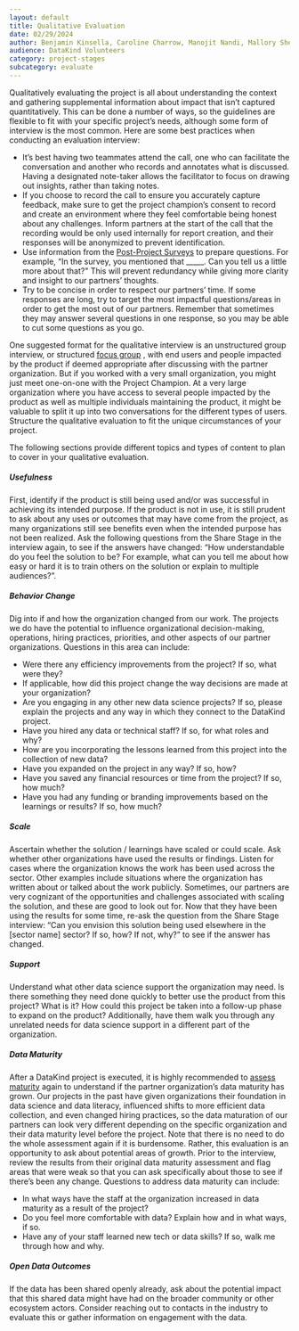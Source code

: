 ```yaml
---
layout: default
title: Qualitative Evaluation
date: 02/29/2024
author: Benjamin Kinsella, Caroline Charrow, Manojit Nandi, Mallory Sheff
audience: DataKind Volunteers
category: project-stages
subcategory: evaluate
---
```


Qualitatively evaluating the project is all about understanding the context and gathering supplemental information about impact that isn’t captured quantitatively. This can be done a number of ways, so the guidelines are flexible to fit with your specific project’s needs, although some form of interview is the most common. Here are some best practices when conducting an evaluation interview:


* It’s best having two teammates attend the call, one who can facilitate the conversation and another who records and annotates what is discussed. Having a designated note\-taker allows the facilitator to focus on drawing out insights, rather than taking notes.
* If you choose to record the call to ensure you accurately capture feedback, make sure to get the project champion’s consent to record and create an environment where they feel comfortable being honest about any challenges. Inform partners at the start of the call that the recording would be only used internally for report creation, and their responses will be anonymized to prevent identification.
* Use information from the [Post\-Project Surveys](https://playbook.datakind.org/playbook/articles/101) to prepare questions. For example, “In the survey, you mentioned that \_\_\_\_\_. Can you tell us a little more about that?" This will prevent redundancy while giving more clarity and insight to our partners’ thoughts.
* Try to be concise in order to respect our partners’ time. If some responses are long, try to target the most impactful questions/areas in order to get the most out of our partners. Remember that sometimes they may answer several questions in one response, so you may be able to cut some questions as you go.


One suggested format for the qualitative interview is an unstructured group interview, or structured [focus group](https://humansofdata.atlan.com/2017/09/conduct-successful-focus-group-discussion/) , with end users and people impacted by the product if deemed appropriate after discussing with the partner organization. But if you worked with a very small organization, you might just meet one\-on\-one with the Project Champion. At a very large organization where you have access to several people impacted by the product as well as multiple individuals maintaining the product, it might be valuable to split it up into two conversations for the different types of users. Structure the qualitative evaluation to fit the unique circumstances of your project.


The following sections provide different topics and types of content to plan to cover in your qualitative evaluation. 


##### Usefulness


First, identify if the product is still being used and/or was successful in achieving its intended purpose. If the product is not in use, it is still prudent to ask about any uses or outcomes that may have come from the project, as many organizations still see benefits even when the intended purpose has not been realized. Ask the following questions from the Share Stage in the interview again, to see if the answers have changed: “How understandable do you feel the solution to be? For example, what can you tell me about how easy or hard it is to train others on the solution or explain to multiple audiences?”.


##### Behavior Change


Dig into if and how the organization changed from our work. The projects we do have the potential to influence organizational decision\-making, operations, hiring practices, priorities, and other aspects of our partner organizations. Questions in this area can include:


* Were there any efficiency improvements from the project? If so, what were they?
* If applicable, how did this project change the way decisions are made at your organization?
* Are you engaging in any other new data science projects? If so, please explain the projects and any way in which they connect to the DataKind project.
* Have you hired any data or technical staff? If so, for what roles and why?
* How are you incorporating the lessons learned from this project into the collection of new data?
* Have you expanded on the project in any way? If so, how?
* Have you saved any financial resources or time from the project? If so, how much?
* Have you had any funding or branding improvements based on the learnings or results? If so, how much?


##### Scale


Ascertain whether the solution / learnings have scaled or could scale. Ask whether other organizations have used the results or findings. Listen for cases where the organization knows the work has been used across the sector. Other examples include situations where the organization has written about or talked about the work publicly. Sometimes, our partners are very cognizant of the opportunities and challenges associated with scaling the solution, and these are good to look out for. Now that they have been using the results for some time, re\-ask the question from the Share Stage interview: “Can you envision this solution being used elsewhere in the \[sector name] sector? If so, how? If not, why?” to see if the answer has changed.


##### Support


Understand what other data science support the organization may need. Is there something they need done quickly to better use the product from this project? What is it? How could this project be taken into a follow\-up phase to expand on the product? Additionally, have them walk you through any unrelated needs for data science support in a different part of the organization. 


##### Data Maturity


After a DataKind project is executed, it is highly recommended to [assess maturity](https://playbook.datakind.org/playbook/articles/24/data-maturity-assessment) again to understand if the partner organization’s data maturity has grown. Our projects in the past have given organizations their foundation in data science and data literacy, influenced shifts to more efficient data collection, and even changed hiring practices, so the data maturation of our partners can look very different depending on the specific organization and their data maturity level before the project. Note that there is no need to do the whole assessment again if it is burdensome. Rather, this evaluation is an opportunity to ask about potential areas of growth. Prior to the interview, review the results from their original data maturity assessment and flag areas that were weak so that you can ask specifically about those to see if there’s been any change. Questions to address data maturity can include:


* In what ways have the staff at the organization increased in data maturity as a result of the project?
* Do you feel more comfortable with data? Explain how and in what ways, if so.
* Have any of your staff learned new tech or data skills? If so, walk me through how and why.


##### Open Data Outcomes


If the data has been shared openly already, ask about the potential impact that this shared data might have had on the broader community or other ecosystem actors. Consider reaching out to contacts in the industry to evaluate this or gather information on engagement with the data.